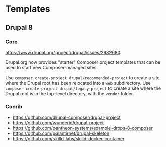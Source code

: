 # Templates

## Drupal 8

### Core

<https://www.drupal.org/project/drupal/issues/2982680>:

Drupal.org now provides "starter" Composer project templates that can be used to start new Composer-managed sites.

Use `composer create-project drupal/recommended-project` to create a site where the Drupal root has been relocated into a `web` subdirectory.
Use `composer create-project drupal/legacy-project` to create a site where the Drupal root is in the top-level directory, with the `vendor` folder.

### Conrib

- <https://github.com/drupal-composer/drupal-project>
- <https://github.com/wunderio/drupal-project>
- <https://github.com/pantheon-systems/example-drops-8-composer>
- <https://github.com/palantirnet/drupal-skeleton>
- <https://github.com/skilld-labs/skilld-docker-container>
